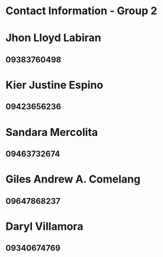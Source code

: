 # Contact Information - Group 2

#  Jhon Lloyd Labiran  
## 09383760498  

#  Kier Justine Espino  
## 09423656236  

#  Sandara Mercolita  
## 09463732674  

#  Giles Andrew A. Comelang  
## 09647868237  

#  Daryl Villamora  
## 09340674769  